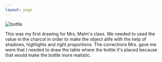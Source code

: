 ```yaml
---
layout: page
---
```

![bottle](https://farm8.staticflickr.com/7329/16389608525_e6ac2a96d0_c.jpg)

This was my first drawing for Mrs. Malm's class. We needed to used the value in the charcol in order to make the object alife with the help of shadows, highlights and right proportions. The corrections Mrs. gave me were that I needed to draw the table where the bottle it's placed because that would make the bottle more realistic.  
